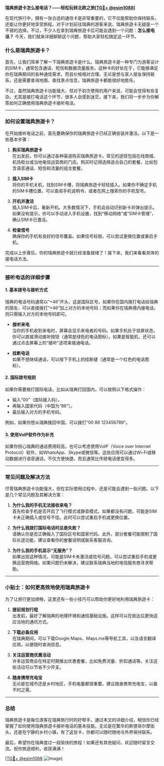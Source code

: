 **瑞典旅遊卡怎么接电话？——轻松玩转北欧之旅[[TG💪+ @esim1088](https://t.me/s/esim1088)]**

在现代旅行中，拥有一张合适的通信卡是非常重要的，它不仅能帮助你保持联系，还能让你更好地享受旅程。对于计划前往瑞典的游客来说，瑞典旅遊卡无疑是一个不错的选择。不过，不少人在拿到瑞典旅遊卡后可能会遇到一个问题：**怎么接电话？** 今天，我们就来详细聊聊这个问题，帮助大家轻松搞定这一环节。

### 什么是瑞典旅遊卡？

首先，让我们简单了解一下瑞典旅遊卡是什么。瑞典旅遊卡是一种专门为游客设计的SIM卡，通常包含通话、短信和数据流量服务。这种卡的好处在于，它能够满足你在瑞典期间的各种通信需求，而且价格相对合理。无论是想与家人朋友保持联系，还是需要查询地图、查找景点信息，瑞典旅遊卡都能很好地胜任。

不过，虽然瑞典旅遊卡功能强大，但对于初次使用的用户来说，可能会觉得有些复杂。尤其是接打电话这个环节，很多人会感到迷茫。接下来，我们将一步步为你解答如何正确使用瑞典旅遊卡接听电话。

---

### 如何设置瑞典旅遊卡？

在开始接听电话之前，首先要确保你的瑞典旅遊卡已经正确安装并激活。以下是一些基本步骤：

1. **购买瑞典旅遊卡**  
   在出发前，你可以通过各种渠道购买瑞典旅遊卡。常见的途径包括在线商城、机场柜台或当地电信运营商的门店。购买时记得选择适合自己的套餐，比如包含语音通话、短信和流量的组合套餐。

2. **插入SIM卡**  
   将你的手机关机，找到SIM卡槽，将瑞典旅遊卡轻轻插入。如果你不确定手机的SIM卡槽位置，可以查阅手机说明书，或者在网上搜索你的手机型号。

3. **开机并激活**  
   插入SIM卡后，重新开机。大多数情况下，手机会自动识别新卡并弹出提示。如果没有提示，你可以手动进入手机设置，找到“移动网络”或“SIM卡管理”，确认SIM卡已激活。

4. **检查信号**  
   确保你的手机有良好的信号覆盖。如果信号较弱，可以尝试更换位置或重启手机。

完成以上步骤后，你的瑞典旅遊卡就已经准备就绪了！接下来，我们来看看具体的接电话方法。

---

### 接听电话的详细步骤

#### 1. 基本拨号与接听方式
瑞典的电话号码通常以“+46”开头，这是国际区号。如果你在国内拨打电话给瑞典的朋友，可以直接拨打“+46”加上对方的本地号码；而如果你在瑞典境内接电话，则只需输入对方的本地号码即可。

- **接听来电**  
  当你的手机收到来电时，屏幕会显示来电者的号码。如果手机处于锁屏状态，你可以直接滑动接听按钮（通常是绿色的电话图标）。如果是智能机，还可以通过点击屏幕上的“接听”选项来接通电话。

- **挂断电话**  
  如果不想继续通话，可以按下手机上的挂断键（通常是一个红色的电话图标）。

#### 2. 国际拨号规则
如果你需要拨打国际电话，比如从瑞典打回国内，可以按照以下格式操作：
- 输入“00”（国际接入码）。
- 再输入国家代码（中国为“86”）。
- 最后输入对方的手机号码。

例如，如果你想从瑞典拨回中国，可以拨打“00 86 123456789”。

#### 3. 使用VoIP软件作为补充
如果你担心瑞典的通话费用较高，也可以考虑使用VoIP（Voice over Internet Protocol）软件，如WhatsApp、Skype或微信等。这些应用可以通过Wi-Fi或移动数据进行语音通话，不仅方便快捷，而且通常比传统电话便宜得多。

---

### 常见问题及解决方法

尽管瑞典旅遊卡功能强大，但在实际使用过程中，还是可能会遇到一些问题。以下是几个常见问题及其解决方案：

1. **为什么我的手机无法接收来电？**  
   首先检查手机是否开启了飞行模式或静音模式。如果都没有问题，可能是SIM卡未正确插入或信号不佳。此时可以尝试重启手机或更换位置。

2. **为什么我拨打国际电话时总是失败？**  
   请确认你是否正确输入了国际区号和国家代码。此外，部分套餐可能限制了国际长途功能，建议查看你的套餐说明或联系客服咨询。

3. **为什么我的手机显示“无服务”？**  
   如果出现这种情况，可能是SIM卡未激活或信号问题。可以尝试重启手机或更换运营商网络。如果问题仍未解决，建议联系瑞典当地的电信服务商寻求帮助。

---

### 小贴士：如何更高效地使用瑞典旅遊卡

为了让旅行更加顺畅，这里还有一些小技巧可以帮助你更好地利用瑞典旅遊卡：

1. **提前规划行程**  
   出发前，最好了解瑞典的地理环境和通信基础设施。这样可以在抵达后更快适应当地的通讯方式。

2. **下载必备应用**  
   在瑞典期间，可以下载Google Maps、Maps.me等导航工具，以及语言翻译应用，以便随时查询信息。

3. **关注运营商优惠活动**  
   许多运营商会在特定时期推出优惠套餐，比如免费流量、折扣通话等。关注这些活动可以节省不少开支。

4. **随身携带充电宝**  
   无论是在城市还是乡村地区，手机电量都很重要。建议随身携带充电宝，以备不时之需。

---

### 总结

瑞典旅遊卡是每位游客在瑞典旅行时的好帮手。通过本文的详细介绍，相信你已经掌握了如何使用瑞典旅遊卡接听电话的基本技能。无论是在繁华的斯德哥尔摩街头，还是在宁静的乡村小镇，有了这张卡，你都可以随时随地与外界保持联系。

最后，希望你在瑞典度过一段愉快的旅程！如果还有其他疑问，欢迎随时留言交流。祝你旅途顺利，收获满满！

[[TG💪+ @esim1088](https://t.me/s/esim1088) ![Image](https://i.postimg.cc/4NQfJmqS/Snipaste-2025-05-13-00-14-12.png)]